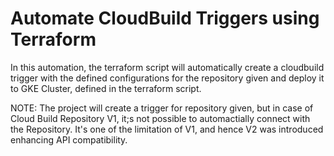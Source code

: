 # Automate CloudBuild Triggers using Terraform

In this automation, the terraform script will automatically create a cloudbuild trigger with the defined configurations for the repository given and deploy it to GKE Cluster, defined in the terraform script.

NOTE: The project will create a trigger for repository given, but in case of Cloud Build Repository V1, it;s not possible to automactially connect with the Repository. It's one of the limitation of V1, and hence V2 was introduced enhancing API compatibility. 
